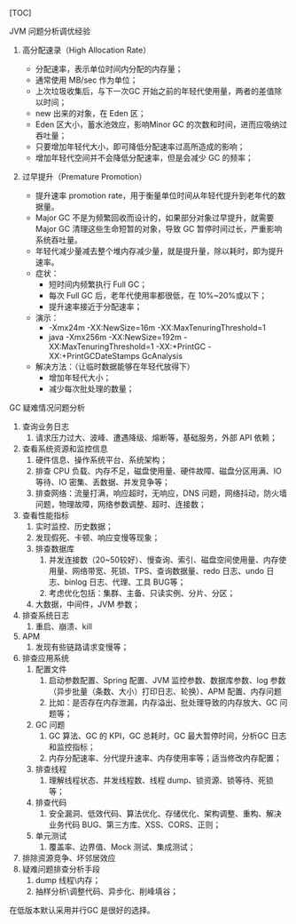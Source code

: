 
[TOC]

JVM 问题分析调优经验
1. 高分配速录（High Allocation Rate）
   - 分配速率，表示单位时间内分配的内存量；
   - 通常使用 MB/sec 作为单位；
   - 上次垃圾收集后，与下一次GC 开始之前的年轻代使用量，两者的差值除以时间；
   - new 出来的对象，在 Eden 区；
   - Eden 区大小，蓄水池效应，影响Minor GC 的次数和时间，进而应吸纳过吞吐量；
   - 只要增加年轻代大小，即可降低分配速率过高所造成的影响；
   - 增加年轻代空间并不会降低分配速率，但是会减少 GC 的频率；

2. 过早提升（Premature Promotion）
   - 提升速率 promotion rate，用于衡量单位时间从年轻代提升到老年代的数据量。
   - Major GC 不是为频繁回收而设计的，如果部分对象过早提升，就需要 Major GC 清理这些生命短暂的对象，导致 GC 暂停时间过长，严重影响系统吞吐量。
   - 年轻代减少量减去整个堆内存减少量，就是提升量，除以耗时，即为提升速率。
   - 症状：
     - 短时间内频繁执行 Full GC；
     - 每次 Full GC 后，老年代使用率都很低，在 10%~20%或以下；
     - 提升速率接近于分配速率；
   - 演示：
     - -Xmx24m -XX:NewSize=16m -XX:MaxTenuringThreshold=1
     - java -Xmx256m -XX:NewSize=192m -XX:MaxTenuringThreshold=1 -XX:+PrintGC -XX:+PrintGCDateStamps GcAnalysis
   - 解决方法：（让临时数据能够在年轻代放得下）
     - 增加年轻代大小；
     - 减少每次批处理的数量；

GC 疑难情况问题分析
1. 查询业务日志
   1. 请求压力过大、波峰、遭遇降级、熔断等，基础服务，外部 API 依赖；
2. 查看系统资源和监控信息
   1. 硬件信息、操作系统平台、系统架构；
   2. 排查 CPU 负载、内存不足，磁盘使用量、硬件故障、磁盘分区用满、IO 等待、IO 密集、丢数据、并发竞争等；
   3. 排查网络：流量打满，响应超时，无响应，DNS 问题，网络抖动，防火墙问题，物理故障，网络参数调整、超时、连接数；
3. 查看性能指标
   1. 实时监控、历史数据；
   2. 发现假死、卡顿、响应变慢等现象；
   3. 排查数据库
      1. 并发连接数（20~50较好）、慢查询、索引、磁盘空间使用量、内存使用量、网络带宽、死锁、TPS、查询数据量、redo 日志、undo 日志、binlog 日志、代理、工具 BUG等；
      2. 考虑优化包括：集群、主备、只读实例、分片、分区；
   4. 大数据，中间件，JVM 参数；
4. 排查系统日志
   1. 重启、崩溃、kill
5. APM
   1. 发现有些链路请求变慢等；
6. 排查应用系统
   1. 配置文件
      1. 启动参数配置、Spring 配置、JVM 监控参数、数据库参数、log 参数（异步批量（条数、大小）打印日志、轮换）、APM 配置、内存问题
      2. 比如：是否存在内存泄漏，内存溢出、批处理导致的内存放大、GC 问题等；
   2. GC 问题
      1. GC 算法、GC 的 KPI，GC 总耗时，GC 最大暂停时间，分析GC 日志和监控指标；
      2. 内存分配速率、分代提升速率、内存使用率等；适当修改内存配置；
   3. 排查线程
      1. 理解线程状态、并发线程数、线程 dump、锁资源、锁等待、死锁等；
   4. 排查代码
      1. 安全漏洞、低效代码、算法优化、存储优化、架构调整、重构、解决业务代码 BUG、第三方库、XSS、CORS、正则；
   5. 单元测试
      1. 覆盖率、边界值、Mock 测试、集成测试；
7. 排除资源竞争、坏邻居效应
8. 疑难问题排查分析手段
   1. dump 线程\内存；
   2. 抽样分析\调整代码、异步化、削峰填谷；

在低版本默认采用并行GC 是很好的选择。



